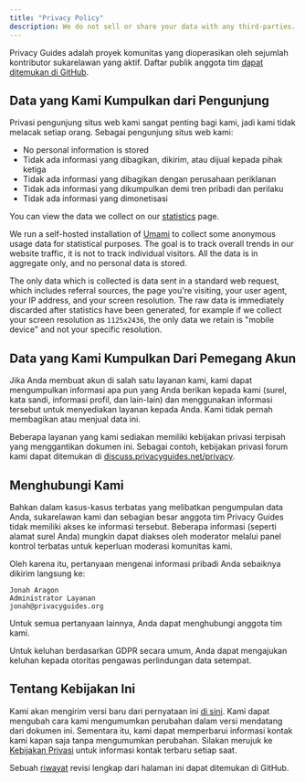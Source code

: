 ```yaml
---
title: "Privacy Policy"
description: We do not sell or share your data with any third-parties.
---
```


Privacy Guides adalah proyek komunitas yang dioperasikan oleh sejumlah kontributor sukarelawan yang aktif. Daftar publik anggota tim [dapat ditemukan di GitHub](https://github.com/orgs/privacyguides/people).

## Data yang Kami Kumpulkan dari Pengunjung

Privasi pengunjung situs web kami sangat penting bagi kami, jadi kami tidak melacak setiap orang. Sebagai pengunjung situs web kami:

- No personal information is stored
- Tidak ada informasi yang dibagikan, dikirim, atau dijual kepada pihak ketiga
- Tidak ada informasi yang dibagikan dengan perusahaan periklanan
- Tidak ada informasi yang dikumpulkan demi tren pribadi dan perilaku
- Tidak ada informasi yang dimonetisasi

You can view the data we collect on our [statistics](statistics.md) page.

We run a self-hosted installation of [Umami](https://umami.is) to collect some anonymous usage data for statistical purposes. The goal is to track overall trends in our website traffic, it is not to track individual visitors. All the data is in aggregate only, and no personal data is stored.

The only data which is collected is data sent in a standard web request, which includes referral sources, the page you're visiting, your user agent, your IP address, and your screen resolution. The raw data is immediately discarded after statistics have been generated, for example if we collect your screen resolution as `1125x2436`, the only data we retain is "mobile device" and not your specific resolution.

## Data yang Kami Kumpulkan Dari Pemegang Akun

Jika Anda membuat akun di salah satu layanan kami, kami dapat mengumpulkan informasi apa pun yang Anda berikan kepada kami (surel, kata sandi, informasi profil, dan lain-lain) dan menggunakan informasi tersebut untuk menyediakan layanan kepada Anda. Kami tidak pernah membagikan atau menjual data ini.

Beberapa layanan yang kami sediakan memiliki kebijakan privasi terpisah yang menggantikan dokumen ini. Sebagai contoh, kebijakan privasi forum kami dapat ditemukan di [discuss.privacyguides.net/privacy](https://discuss.privacyguides.net/privacy).

## Menghubungi Kami

Bahkan dalam kasus-kasus terbatas yang melibatkan pengumpulan data Anda, sukarelawan kami dan sebagian besar anggota tim Privacy Guides tidak memiliki akses ke informasi tersebut. Beberapa informasi (seperti alamat surel Anda) mungkin dapat diakses oleh moderator melalui panel kontrol terbatas untuk keperluan moderasi komunitas kami.

Oleh karena itu, pertanyaan mengenai informasi pribadi Anda sebaiknya dikirim langsung ke:

```text
Jonah Aragon
Administrator Layanan
jonah@privacyguides.org
```

Untuk semua pertanyaan lainnya, Anda dapat menghubungi anggota tim kami.

Untuk keluhan berdasarkan GDPR secara umum, Anda dapat mengajukan keluhan kepada otoritas pengawas perlindungan data setempat.

## Tentang Kebijakan Ini

Kami akan mengirim versi baru dari pernyataan ini [di sini](privacy-policy.md). Kami dapat mengubah cara kami mengumumkan perubahan dalam versi mendatang dari dokumen ini. Sementara itu, kami dapat memperbarui informasi kontak kami kapan saja tanpa mengumumkan perubahan. Silakan merujuk ke [Kebijakan Privasi](privacy-policy.md) untuk informasi kontak terbaru setiap saat.

Sebuah [riwayat](https://github.com/privacyguides/privacyguides.org/commits/main/docs/about/privacy-policy.md) revisi lengkap dari halaman ini dapat ditemukan di GitHub.
